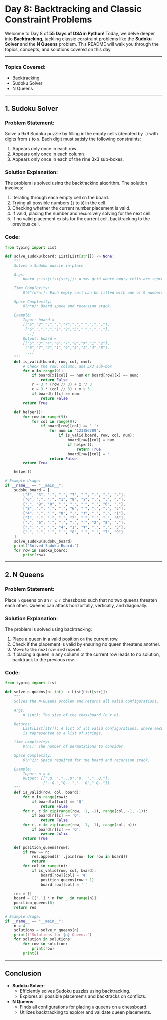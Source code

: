 # Day 8: Backtracking and Classic Constraint Problems

Welcome to Day 8 of **55 Days of DSA in Python**! Today, we delve deeper into **Backtracking**, tackling classic constraint problems like the **Sudoku Solver** and the **N Queens** problem. This README will walk you through the topics, concepts, and solutions covered on this day.

---

### **Topics Covered:**
- Backtracking
- Sudoku Solver
- N Queens

---

## **1. Sudoku Solver**

### **Problem Statement:**
Solve a 9x9 Sudoku puzzle by filling in the empty cells (denoted by `.`) with digits from `1` to `9`. Each digit must satisfy the following constraints:
1. Appears only once in each row.
2. Appears only once in each column.
3. Appears only once in each of the nine 3x3 sub-boxes.

### **Solution Explanation:**
The problem is solved using the backtracking algorithm. The solution involves:
1. Iterating through each empty cell on the board.
2. Trying all possible numbers (`1` to `9`) in the cell.
3. Checking whether the current number placement is valid.
4. If valid, placing the number and recursively solving for the next cell.
5. If no valid placement exists for the current cell, backtracking to the previous cell.

### **Code:**
```python
from typing import List

def solve_sudoku(board: List[List[str]]) -> None:
    """
    Solves a Sudoku puzzle in-place.

    Args:
        board (List[List[str]]): A 9x9 grid where empty cells are represented by `.`.

    Time Complexity:
        O(9^(n*n)): Each empty cell can be filled with one of 9 numbers.

    Space Complexity:
        O(n*n): Board space and recursion stack.

    Example:
        Input: board =
        [["5","3",".",".","7",".",".",".","."],
         ["6",".",".","1","9","5",".",".","."],
         ...]
        Output: board =
        [["5","3","4","6","7","8","9","1","2"],
         ["6","7","2","1","9","5","3","4","8"],
         ...]
    """
    def is_valid(board, row, col, num):
        # Check the row, column, and 3x3 sub-box
        for x in range(9):
            if board[x][col] == num or board[row][x] == num:
                return False
            r = 3 * (row // 3) + x // 3
            c = 3 * (col // 3) + x % 3
            if board[r][c] == num:
                return False
        return True

    def helper():
        for row in range(9):
            for col in range(9):
                if board[row][col] == '.':
                    for num in '123456789':
                        if is_valid(board, row, col, num):
                            board[row][col] = num
                            if helper():
                                return True
                            board[row][col] = '.'
                    return False
        return True

    helper()

# Example Usage:
if __name__ == "__main__":
    sudoku_board = [
        ["5", "3", ".", ".", "7", ".", ".", ".", "."],
        ["6", ".", ".", "1", "9", "5", ".", ".", "."],
        [".", "9", "8", ".", ".", ".", ".", "6", "."],
        ["8", ".", ".", ".", "6", ".", ".", ".", "3"],
        ["4", ".", ".", "8", ".", "3", ".", ".", "1"],
        ["7", ".", ".", ".", "2", ".", ".", ".", "6"],
        [".", "6", ".", ".", ".", ".", "2", "8", "."],
        [".", ".", ".", "4", "1", "9", ".", ".", "5"],
        [".", ".", ".", ".", "8", ".", ".", "7", "9"]
    ]
    solve_sudoku(sudoku_board)
    print("Solved Sudoku Board:")
    for row in sudoku_board:
        print(row)
```

---

## **2. N Queens**

### **Problem Statement:**
Place `n` queens on an `n x n` chessboard such that no two queens threaten each other. Queens can attack horizontally, vertically, and diagonally.

### **Solution Explanation:**
The problem is solved using backtracking:
1. Place a queen in a valid position on the current row.
2. Check if the placement is valid by ensuring no queen threatens another.
3. Move to the next row and repeat.
4. If placing a queen in any column of the current row leads to no solution, backtrack to the previous row.

### **Code:**
```python
from typing import List

def solve_n_queens(n: int) -> List[List[str]]:
    """
    Solves the N-Queens problem and returns all valid configurations.

    Args:
        n (int): The size of the chessboard (n x n).

    Returns:
        List[List[str]]: A list of all valid configurations, where each configuration
        is represented as a list of strings.

    Time Complexity:
        O(n!): The number of permutations to consider.

    Space Complexity:
        O(n^2): Space required for the board and recursion stack.

    Example:
        Input: n = 4
        Output: [[".Q..","...Q","Q...","..Q."],
                 ["..Q.","Q...","...Q",".Q.."]]
    """
    def is_valid(row, col, board):
        for x in range(row):
            if board[x][col] == 'Q':
                return False
        for r, c in zip(range(row, -1, -1), range(col, -1, -1)):
            if board[r][c] == 'Q':
                return False
        for r, c in zip(range(row, -1, -1), range(col, n)):
            if board[r][c] == 'Q':
                return False
        return True

    def position_queens(row):
        if row == n:
            res.append([''.join(row) for row in board])
            return
        for col in range(n):
            if is_valid(row, col, board):
                board[row][col] = 'Q'
                position_queens(row + 1)
                board[row][col] = '.'

    res = []
    board = [['.'] * n for _ in range(n)]
    position_queens(0)
    return res

# Example Usage:
if __name__ == "__main__":
    n = 4
    solutions = solve_n_queens(n)
    print(f"Solutions for {n}-Queens:")
    for solution in solutions:
        for row in solution:
            print(row)
        print()
```

---

## **Conclusion**
- **Sudoku Solver**:
  - Efficiently solves Sudoku puzzles using backtracking.
  - Explores all possible placements and backtracks on conflicts.
- **N Queens**:
  - Finds all configurations for placing `n` queens on a chessboard.
  - Utilizes backtracking to explore and validate queen placements.